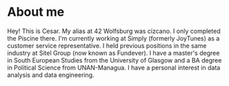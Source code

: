 # About me
Hey! This is Cesar. My alias at 42 Wolfsburg was cizcano. I only completed the Piscine there. 
I'm currently working at Simply (formerly JoyTunes) as a customer service representative. I held previous positions in the same industry at Sitel Group (now known as Fundever). 
I have a master's degree in South European Studies from the University of Glasgow and a BA degree in Political Science from UNAN-Managua.
I have a personal interest in data analysis and data engineering. 
